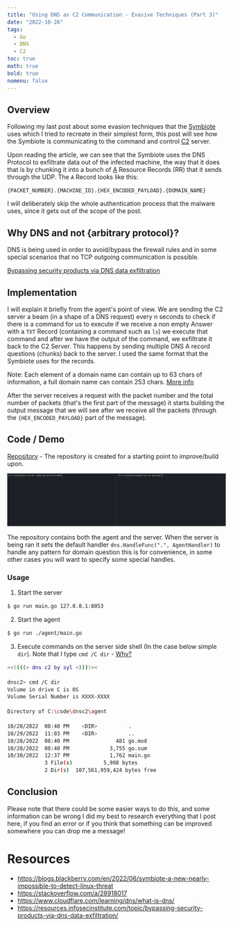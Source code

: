 ```yaml
---
title: "Using DNS as C2 Communication - Evasive Techniques (Part 3)"
date: "2022-10-26"
tags:
  - Go
  - DNS
  - C2
toc: true
math: true
bold: true
nomenu: false
---
```



## Overview
Following my last post about some evasion techniques that the [Symbiote](https://blogs.blackberry.com/en/2022/06/symbiote-a-new-nearly-impossible-to-detect-linux-threat) uses which I tried to recreate in their simplest form, this post will see how the Symbiote is communicating to the command and control [C2](https://www.malwarepatrol.net/command-control-servers-c2-servers-fundamentals/) server.

Upon reading the article, we can see that the Symbiote uses the DNS Protocol to exfiltrate data out of the infected machine, the way that it does that is by chunking it into a bunch of [A](https://www.cloudflare.com/learning/dns/dns-records/dns-a-record/) Resource Records (RR) that it sends through the UDP. The `A` Record looks like this:

```
{PACKET_NUMBER}.{MACHINE_ID}.{HEX_ENCODED_PAYLOAD}.{DOMAIN_NAME}
```

I will deliberately skip the whole authentication process that the malware uses, since it gets out of the scope of the post.

## Why DNS and not {arbitrary protocol}? 

DNS is being used in order to avoid/bypass the firewall rules and in some special scenarios that no TCP outgoing communication is possible.

[Bypassing security products via DNS data exfiltration](https://resources.infosecinstitute.com/topic/bypassing-security-products-via-dns-data-exfiltration/)

## Implementation

I will explain it briefly from the agent's point of view. We are sending the C2 server a beam (in a shape of a DNS request) every n seconds to check if there is a command for us to execute if we receive a non empty Answer with a `TXT` Record (containing a command such as `ls`) we execute that command and after we have the output of the command, we exfiltrate it back to the C2 Server. This happens by sending multiple DNS A record questions (chunks) back to the server. I used the same format that the Symbiote uses for the records.

Note: Each element of a domain name can contain up to 63 chars of information, a full domain name can contain 253 chars. [More info](https://stackoverflow.com/a/28918017)

After the server receives a request with the packet number and the total number of packets (that's the first part of the message) it starts building the output message that we will see after we receive all the packets (through the `{HEX_ENCODED_PAYLOAD}` part of the message).

## Code / Demo

[Repository](https://github.com/syrull/dnsc2) - The repository is created for a starting point to improve/build upon.

![](https://raw.githubusercontent.com/syrull/dnsc2/refs/heads/main/assets/images/demo.gif)

The repository contains both the agent and the server. When the server is being ran it sets the default handler `dns.HandleFunc(".", AgentHandler)` to handle any pattern for domain question this is for convenience, in some other cases you will want to specify some special handles.

### Usage

1. Start the server

```bash
$ go run main.go 127.0.0.1:8053 
```

2. Start the agent

```bash
$ go run ./agent/main.go
```

3. Execute commands on the server side shell (In the case below simple `dir`). Note that I type `cmd /C dir` - [Why?](https://superuser.com/a/1246360)

```bash
><((((> dns c2 by syl <))))><

dnsc2> cmd /C dir
Volume in drive C is OS
Volume Serial Number is XXXX-XXXX

Directory of C:\code\dnsc2\agent

10/28/2022  08:40 PM    <DIR>          .
10/29/2022  11:03 PM    <DIR>          ..
10/28/2022  08:40 PM               481 go.mod
10/28/2022  08:40 PM             3,755 go.sum
10/30/2022  12:37 PM             1,762 main.go
            3 File(s)          5,998 bytes
            2 Dir(s)  107,561,959,424 bytes free
```


## Conclusion

Please note that there could be some easier ways to do this, and some information can be wrong I did my best to research everything that I post here, if you find an error or if you think that something can be improved somewhere you can drop me a message!

# Resources 
- https://blogs.blackberry.com/en/2022/06/symbiote-a-new-nearly-impossible-to-detect-linux-threat
- https://stackoverflow.com/a/28918017
- https://www.cloudflare.com/learning/dns/what-is-dns/
- https://resources.infosecinstitute.com/topic/bypassing-security-products-via-dns-data-exfiltration/